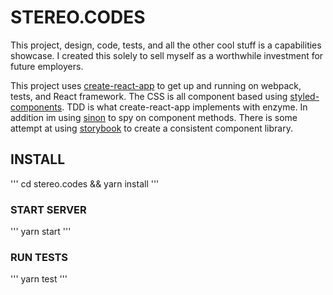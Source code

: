 # STEREO.CODES #

This project, design, code, tests, and all the other cool stuff is a capabilities showcase. I created this solely to sell myself as a worthwhile investment for future employers. 

This project uses [create-react-app](https://github.com/facebook/create-react-app) to get up and running on webpack, tests, and React framework. The CSS is all component based using [styled-components](https://github.com/styled-components/styled-components). TDD is what create-react-app implements with enzyme. In addition im using [sinon](http://sinonjs.org/) to spy on component methods. There is some attempt at using [storybook](https://github.com/storybooks/storybook) to create a consistent component library. 

## INSTALL ##

'''
cd stereo.codes && yarn install
'''

### START SERVER ###

'''
yarn start
'''

### RUN TESTS ###
'''
yarn test
'''